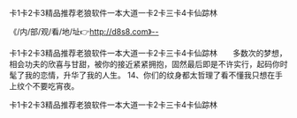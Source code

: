 卡1卡2卡3精品推荐老狼软件一本大道一卡2卡三卡4卡仙踪林

《/内/部/观/看/地/址👉http://d8s8.com》--

卡1卡2卡3精品推荐老狼软件一本大道一卡2卡三卡4卡仙踪林　　多数次的梦想，相会功夫的欣喜与甘甜，被你的接近紧紧拥抱，固然最后即是不许实行，起码你时髦了我的恋情，升华了我的人生。
	14、你们的纹身都太哲理了看不懂我只想在手上纹个不要吃宵夜。





卡1卡2卡3精品推荐老狼软件一本大道一卡2卡三卡4卡仙踪林
